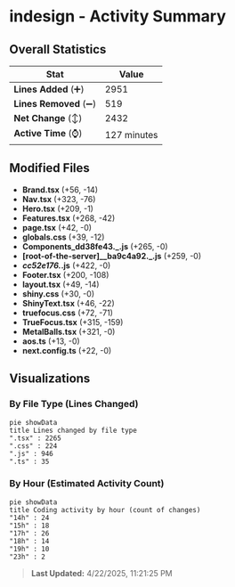 # indesign - Activity Summary 

## Overall Statistics

| Stat                   | Value                                                             |
| ---------------------- | ----------------------------------------------------------------- |
| **Lines Added** (➕)   | 2951                                          |
| **Lines Removed** (➖) | 519                                        |
| **Net Change** (↕)    | 2432                |
| **Active Time** (⌚)   | 127 minutes |


## Modified Files
- **Brand.tsx** (+56, -14)
- **Nav.tsx** (+323, -76)
- **Hero.tsx** (+209, -1)
- **Features.tsx** (+268, -42)
- **page.tsx** (+42, -0)
- **globals.css** (+39, -12)
- **Components_dd38fe43._.js** (+265, -0)
- **[root-of-the-server]__ba9c4a92._.js** (+259, -0)
- **_cc52e176._.js** (+422, -0)
- **Footer.tsx** (+200, -108)
- **layout.tsx** (+49, -14)
- **shiny.css** (+30, -0)
- **ShinyText.tsx** (+46, -22)
- **truefocus.css** (+72, -71)
- **TrueFocus.tsx** (+315, -159)
- **MetalBalls.tsx** (+321, -0)
- **aos.ts** (+13, -0)
- **next.config.ts** (+22, -0)

## Visualizations

### By File Type (Lines Changed)

```mermaid
pie showData
title Lines changed by file type
".tsx" : 2265
".css" : 224
".js" : 946
".ts" : 35
```

### By Hour (Estimated Activity Count)

```mermaid
pie showData
title Coding activity by hour (count of changes)
"14h" : 24
"15h" : 18
"17h" : 26
"18h" : 14
"19h" : 10
"23h" : 2
```


> **Last Updated:** 4/22/2025, 11:21:25 PM